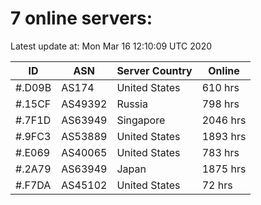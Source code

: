 # 7 online servers:

Latest update at: Mon Mar 16 12:10:09 UTC 2020

| ID | ASN | Server Country | Online |
| -- | --- | -------------- | ------ |
| #.D09B | AS174 | United States | 610 hrs |
| #.15CF | AS49392 | Russia | 798 hrs |
| #.7F1D | AS63949 | Singapore | 2046 hrs |
| #.9FC3 | AS53889 | United States | 1893 hrs |
| #.E069 | AS40065 | United States | 783 hrs |
| #.2A79 | AS63949 | Japan | 1875 hrs |
| #.F7DA | AS45102 | United States | 72 hrs |

